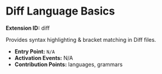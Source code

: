 # Diff Language Basics

**Extension ID:** diff

Provides syntax highlighting & bracket matching in Diff files.

* **Entry Point:** `N/A`
* **Activation Events:** N/A
* **Contribution Points:** languages, grammars
